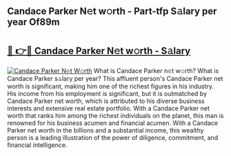 ## Candace Parker N𝚎t w𝚘rth - Part-tfp S𝚊lary per year Of89m

# <h2><a href="http://gc2jq7y.nevu.top/?p=Candace+Parker">🔗 👉🔴 Candace Parker N𝚎t w𝚘rth - S𝚊lary</a></h2>

[![Candace Parker N𝚎t W𝚘rth](https://i.imgur.com/Oavwk0R.jpeg)](http://gc2jq7y.nevu.top/?p=Candace+Parker)
What is Candace Parker n𝚎t w𝚘rth? What is Candace Parker s𝚊lary per year?
This affluent person's Candace Parker net worth is significant, making him one of the richest figures in his industry. His income from his employment is significant, but it is outmatched by Candace Parker net worth, which is attributed to his diverse business interests and extensive real estate portfolio. With a Candace Parker net worth that ranks him among the richest individuals on the planet, this man is renowned for his business acumen and financial acumen. With a Candace Parker net worth in the billions and a substantial income, this wealthy person is a leading illustration of the power of diligence, commitment, and financial intelligence.
